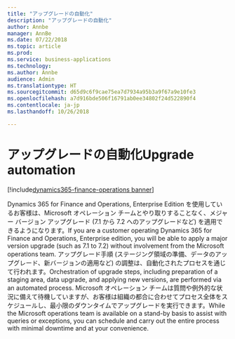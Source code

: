 ```yaml
---
title: "アップグレードの自動化"
description: "アップグレードの自動化"
author: Annbe
manager: AnnBe
ms.date: 07/22/2018
ms.topic: article
ms.prod: 
ms.service: business-applications
ms.technology: 
ms.author: Annbe
audience: Admin
ms.translationtype: HT
ms.sourcegitcommit: d65d9c6f9cae75ea7d7934a95b3a9f67a9e10fe3
ms.openlocfilehash: a7d916bde506f16791ab0ee34802f24d522890f4
ms.contentlocale: ja-jp
ms.lasthandoff: 10/26/2018

---
```

#  <a name="upgrade-automation"></a><span data-ttu-id="f64a3-103">アップグレードの自動化</span><span class="sxs-lookup"><span data-stu-id="f64a3-103">Upgrade automation</span></span>

[!include[dynamics365-finance-operations banner](../includes/dynamics365-finance-operations.md)]



<span data-ttu-id="f64a3-104">Dynamics 365 for Finance and Operations, Enterprise Edition を使用しているお客様は、Microsoft オペレーション チームとやり取りすることなく、メジャー バージョン アップグレード (7.1 から 7.2 へのアップグレードなど) を適用できるようになります。</span><span class="sxs-lookup"><span data-stu-id="f64a3-104">If you are a customer operating Dynamics 365 for Finance and Operations, Enterprise edition, you will be able to apply a major version upgrade (such as 7.1 to 7.2) without involvement from the Microsoft operations team.</span></span>
<span data-ttu-id="f64a3-105">アップグレード手順 (ステージング領域の準備、データのアップグレード、新バージョンの適用など) の調整は、自動化されたプロセスを通じて行われます。</span><span class="sxs-lookup"><span data-stu-id="f64a3-105">Orchestration of upgrade steps, including preparation of a staging area, data upgrade, and applying new versions, are performed via an automated process.</span></span> <span data-ttu-id="f64a3-106">Microsoft オペレーション チームは質問や例外的な状況に備えて待機していますが、お客様は組織の都合に合わせてプロセス全体をスケジュールし、最小限のダウンタイムでアップグレードを実行できます。</span><span class="sxs-lookup"><span data-stu-id="f64a3-106">While the Microsoft operations team is available on a stand-by basis to assist with queries or exceptions, you can schedule and carry out the entire process with minimal downtime and at your convenience.</span></span>

